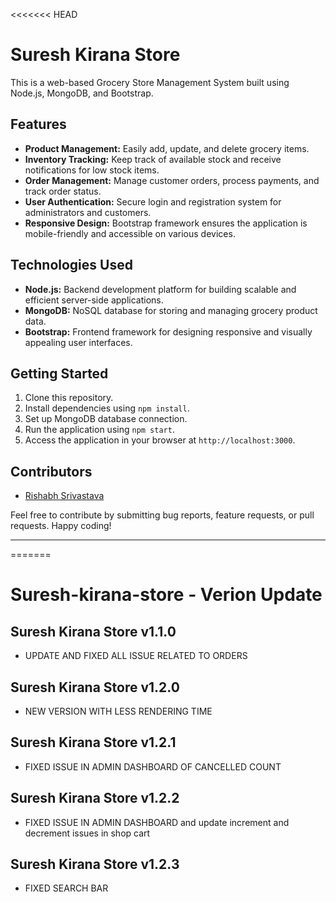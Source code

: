 <<<<<<< HEAD
# Suresh Kirana Store

This is a web-based Grocery Store Management System built using Node.js, MongoDB, and Bootstrap.

## Features
- **Product Management:** Easily add, update, and delete grocery items.
- **Inventory Tracking:** Keep track of available stock and receive notifications for low stock items.
- **Order Management:** Manage customer orders, process payments, and track order status.
- **User Authentication:** Secure login and registration system for administrators and customers.
- **Responsive Design:** Bootstrap framework ensures the application is mobile-friendly and accessible on various devices.

## Technologies Used
- **Node.js:** Backend development platform for building scalable and efficient server-side applications.
- **MongoDB:** NoSQL database for storing and managing grocery product data.
- **Bootstrap:** Frontend framework for designing responsive and visually appealing user interfaces.

## Getting Started
1. Clone this repository.
2. Install dependencies using `npm install`.
3. Set up MongoDB database connection.
4. Run the application using `npm start`.
5. Access the application in your browser at `http://localhost:3000`.

## Contributors
- [Rishabh Srivastava](https://github.com/errishabhsrivastava)

Feel free to contribute by submitting bug reports, feature requests, or pull requests. Happy coding!

---
=======
# Suresh-kirana-store - Verion Update

## Suresh Kirana Store v1.1.0

- UPDATE AND FIXED ALL ISSUE RELATED TO ORDERS

## Suresh Kirana Store v1.2.0

- NEW VERSION WITH LESS RENDERING TIME

## Suresh Kirana Store v1.2.1

- FIXED ISSUE IN ADMIN DASHBOARD OF CANCELLED COUNT

## Suresh Kirana Store v1.2.2

- FIXED ISSUE IN ADMIN DASHBOARD  and update increment and decrement issues in shop cart 

## Suresh Kirana Store v1.2.3

- FIXED SEARCH BAR


